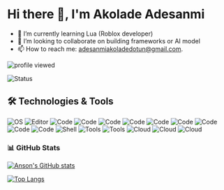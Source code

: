 # Hi there 👋,  I'm Akolade Adesanmi

<!-- I am a Web Developer who's enthusiastic about building useful stuff and bringing my ideas into reality. I enjoy building things using NestJs, ReactJS & VueJS. -->
<!-- 🔭 I’m currently working on -->
- 🌱 I’m currently learning Lua (Roblox developer)
- 👯 I’m looking to collaborate on building frameworks or AI model
- 📫 How to reach me: adesanmiakoladedotun@gmail.com.

<!-- - 🔭 I’m currently working on ... -->
<!-- - 👯 I’m looking to collaborate on Typescript / NodeJS / Python / Blockchain projects. -->
<!-- - 🤔 I’m looking for help with ... -->
<!-- - ⚡ Fun fact: target=_blank -->


![profile viewed](https://komarev.com/ghpvc/?username=akolliy1)

![Status](https://github-profile-trophy.vercel.app/?username=akolliy1)

🛠 Technologies & Tools
---

![OS](https://img.shields.io/badge/OS-Mac-informational?style=flat&logo=apple&logoColor=white&color=6aa6f8)
![Editor](https://img.shields.io/badge/Editor-VS_Code-informational?style=flat&logo=visual-studio-code&logoColor=white&color=6aa6f8)
![Code](https://img.shields.io/badge/Code-JavaScript-informational?style=flat&logo=javascript&logoColor=white&color=6aa6f8)
![Code](https://img.shields.io/badge/Code-TypeScript-informational?style=flat&logo=typescript&logoColor=white&color=6aa6f8)
![Code](https://img.shields.io/badge/Code-C_Sharp-informational?style=flat&logo=c#&logoColor=white&color=6aa6f8)
![Code](https://img.shields.io/badge/Code-Dot_Net-informational?style=flat&logo=dotnet&logoColor=white&color=6aa6f8)
![Code](https://img.shields.io/badge/Code-Python-informational?style=flat&logo=python&logoColor=white&color=6aa6f8)
![Code](https://img.shields.io/badge/Code-Vue_Js-informational?style=flat&logo=vue.js&logoColor=white&color=6aa6f8)
![Code](https://img.shields.io/badge/Code-React-informational?style=flat&logo=react&logoColor=white&color=6aa6f8)
![Code](https://img.shields.io/badge/Code-React_Native-informational?style=flat&logo=react&logoColor=white&color=6aa6f8)
![Code](https://img.shields.io/badge/Code-Flutter-informational?style=flat&logo=flutter&logoColor=white&color=6aa6f8)
![Shell](https://img.shields.io/badge/Shell-Bash-informational?style=flat&logo=gnu-bash&logoColor=white&color=6aa6f8)
![Tools](https://img.shields.io/badge/Tools-PostgreSQL-informational?style=flat&logo=postgresql&logoColor=white&color=6aa6f8)
![Tools](https://img.shields.io/badge/Tools-Docker-informational?style=flat&logo=docker&logoColor=white&color=6aa6f8)
![Cloud](https://img.shields.io/badge/Cloud-Digital_Ocean-informational?style=flat&logo=digitalocean&logoColor=white&color=6aa6f8)
![Cloud](https://img.shields.io/badge/Cloud-AWS-informational?style=flat&logo=amazon-aws&logoColor=white&color=6aa6f8)
![Cloud](https://img.shields.io/badge/Cloud-GCP-informational?style=flat&logo=google-cloud&logoColor=white&color=6aa6f8)
<!--![Editor](https://img.shields.io/badge/Editor-Unity-informational?style=flat&logo=unity&logoColor=white&color=6aa6f8)-->

### 📊 GitHub Stats


[![Anson's GitHub stats](https://github-readme-stats.vercel.app/api?username=akolliy1&show_icons=true&layout=compact&theme=dark)](https://github.com/akolliy1)


[![Top Langs](https://github-readme-stats.vercel.app/api/top-langs/?username=akolliy1&layout=compact&theme=dark)](https://github.com/akolliy1)

